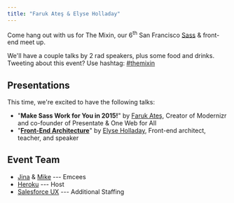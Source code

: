 ```yaml
---
title: "Faruk Ateş & Elyse Holladay"
---
```


Come hang out with us for The Mixin, our 6<sup>th</sup> San Francisco [Sass][]
& front-end meet up.

[sass]: http://sass-lang.com

We'll have a couple talks by 2 rad speakers, plus some food and drinks.
Tweeting about this event? Use hashtag: [#themixin][hashtag]

[hashtag]: https://twitter.com/search?q=#themixin

## Presentations
This time, we're excited to have the following talks:

* "**Make Sass Work for You in 2015!**"
  by [Faruk Ateş](http://farukat.es), Creator of Modernizr and co-founder of
  Presentate & One Web for All
* "**[Front-End Architecture][presentationB]**"
  by [Elyse Holladay](http://www.elyseholladay.com), Front-end architect,
  teacher, and speaker

[presentationB]: http://elyseholladay.github.io/front-end-arch-talk/#/

## Event Team
* [Jina](http://jina.me/) & [Mike](http://mikefowler.me/) --- Emcees
* [Heroku](http://heroku.com) --- Host
* [Salesforce UX](http://twitter.com/salesforceux) --- Additional Staffing
